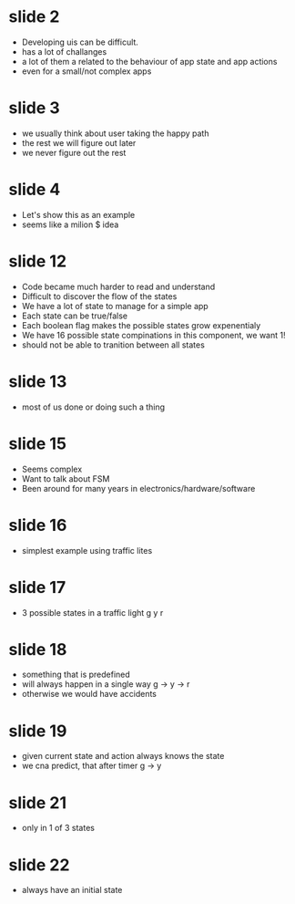 # slide 2
- Developing uis can be difficult.
- has a lot of challanges
- a lot of them a related to the behaviour of app state and app actions
- even for a small/not complex apps

# slide 3
- we usually think about user taking the happy path
- the rest we will figure out later
- we never figure out the rest

# slide 4
- Let's show this as an example
- seems like a milion $ idea

# slide 12
- Code became much harder to read and understand
- Difficult to discover the flow of the states
- We have a lot of state to manage for a simple app
- Each state can be true/false
- Each boolean flag makes the possible states grow expenentialy
- We have 16 possible state compinations in this component, we want 1!
- should not be able to tranition between all states

# slide 13
- most of us done or doing such a thing

# slide 15
- Seems complex
- Want to talk about FSM
- Been around for many years in electronics/hardware/software

# slide 16
- simplest example using traffic lites

# slide 17
- 3 possible states in a traffic light g y r

# slide 18
- something that is predefined
- will always happen in a single way g -> y -> r
- otherwise we would have accidents

# slide 19
- given current state and action always knows the state
- we cna predict, that after timer g -> y

# slide 21
- only in 1 of 3 states

# slide 22
- always have an initial state
